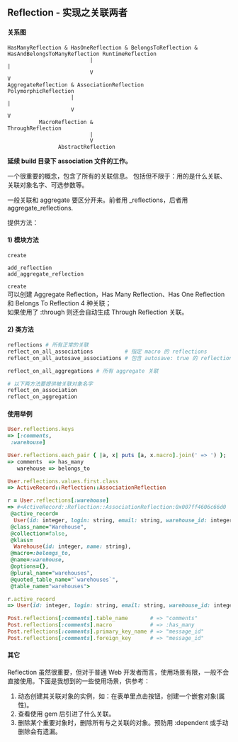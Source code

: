 ## Reflection - 实现之关联两者

#### 关系图

```
HasManyReflection & HasOneReflection & BelongsToReflection & HasAndBelongsToManyReflection RuntimeReflection
                          |                                                                |
                          V                                                                V
AggregateReflection & AssociationReflection                              PolymorphicReflection
                    |                                                       |
                    V                                                       V
          MacroReflection &                                     ThroughReflection
                          |
                          V
                AbstractReflection
```

**延续 build 目录下 association 文件的工作。**

一个很重要的概念，包含了所有的关联信息。
包括但不限于：用的是什么关联、关联对象名字、可选参数等。

一般关联和 aggregate 要区分开来。前者用 _reflections，后者用 aggregate_reflections.

提供方法：

#### 1) 模块方法

```
create

add_reflection
add_aggregate_reflection
```

`create`
<br>可以创建 Aggregate Reflection，Has Many Reflection、Has One Reflection 和 Belongs To Reflection 4 种关联；
<br>如果使用了 :through 则还会自动生成 Through Reflection 关联。

#### 2) 类方法

```ruby
reflections # 所有正常的关联
reflect_on_all_associations          # 指定 macro 的 reflections
reflect_on_all_autosave_associations # 包含 autosave: true 的 reflections

reflect_on_all_aggregations # 所有 aggregate 关联

# 以下两方法要提供被关联对象名字
reflect_on_association
reflect_on_aggregation
```

#### 使用举例

```ruby
User.reflections.keys
=> [:comments,
 :warehouse]

User.reflections.each_pair { |a, x| puts [a, x.macro].join(' => ') };
=> comments  => has_many
   warehouse => belongs_to

User.reflections.values.first.class
=> ActiveRecord::Reflection::AssociationReflection

r = User.reflections[:warehouse]
=> #<ActiveRecord::Reflection::AssociationReflection:0x007ff4606c66d0
 @active_record=
  User(id: integer, login: string, email: string, warehouse_id: integer),
 @class_name="Warehouse",
 @collection=false,
 @klass=
  Warehouse(id: integer, name: string),
 @macro=:belongs_to,
 @name=:warehouse,
 @options={},
 @plural_name="warehouses",
 @quoted_table_name="`warehouses`",
 @table_name="warehouses">

r.active_record
=> User(id: integer, login: string, email: string, warehouse_id: integer)

Post.reflections[:comments].table_name       # => "comments"
Post.reflections[:comments].macro            # => :has_many
Post.reflections[:comments].primary_key_name # => "message_id"
Post.reflections[:comments].foreign_key      # => "message_id"
```

#### 其它

Reflection 虽然很重要，但对于普通 Web 开发者而言，使用场景有限，一般不会直接使用。下面是我想到的一些使用场景，供参考：

1. 动态创建其关联对象的实例，如：在表单里点击按钮，创建一个嵌套对象(属性)。
2. 查看使用 gem 后引进了什么关联。
3. 删除某个重要对象时，删除所有与之关联的对象。预防用 :dependent 或手动删除会有遗漏。
